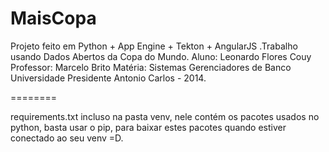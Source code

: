 MaisCopa
========

Projeto feito em Python + App Engine + Tekton + AngularJS
.Trabalho usando Dados Abertos da Copa do Mundo.
 Aluno: Leonardo Flores Couy
 Professor: Marcelo Brito 
 Matéria: Sistemas Gerenciadores de Banco 
 Universidade Presidente Antonio Carlos - 2014.


========


requirements.txt incluso na pasta venv, nele contém os pacotes usados no python, 
basta usar o pip, para baixar estes pacotes quando estiver conectado ao seu venv =D.
